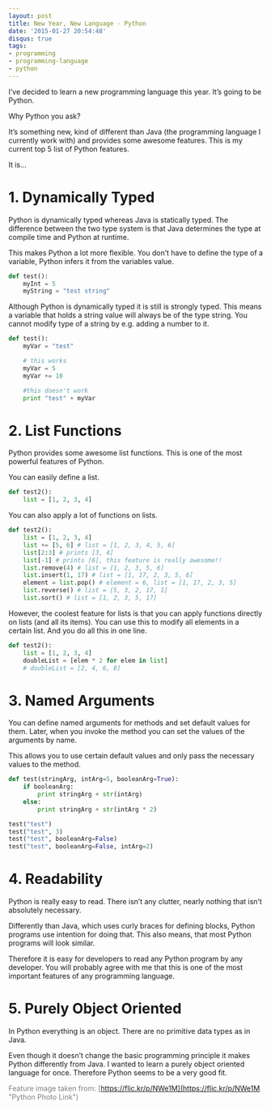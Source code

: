 ```yaml
---
layout: post
title: New Year, New Language - Python
date: '2015-01-27 20:54:48'
disqus: true
tags:
- programming
- programming-language
- python
---
```



I’ve decided to learn a new programming language this year. It’s going to be Python.

Why Python you ask?

It’s something new, kind of different than Java (the programming language I currently work with) and provides some awesome features. This is my current top 5 list of Python features.

It is…


# 1. Dynamically Typed

Python is dynamically typed whereas Java is statically typed. The difference between the two type system is that Java determines the type at compile time and Python at runtime.

This makes Python a lot more flexible. You don’t have to define the type of a variable, Python infers it from the variables value.

```python
def test():
    myInt = 5
    myString = "test string"
```

Although Python is dynamically typed it is still is strongly typed. This means a variable that holds a string value will always be of the type string. You cannot modify type of a string by e.g. adding a number to it.

```python
def test():
    myVar = "test"

    # this works
    myVar = 5
    myVar += 10

    #this doesn't work
    print "test" + myVar
```


# 2. List Functions

Python provides some awesome list functions. This is one of the most powerful features of Python.

You can easily define a list.

```python
def test2():
    list = [1, 2, 3, 4]
```

You can also apply a lot of functions on lists.

```python
def test2():
    list = [1, 2, 3, 4]
    list += [5, 6] # list = [1, 2, 3, 4, 5, 6]
    list[2:3] # prints [3, 4]
    list[-1] # prints [6], this feature is really awesome!!
    list.remove(4) # list = [1, 2, 3, 5, 6]
    list.insert(1, 17) # list = [1, 17, 2, 3, 5, 6]
    element = list.pop() # element = 6, list = [1, 17, 2, 3, 5]
    list.reverse() # list = [5, 3, 2, 17, 1]
    list.sort() # list = [1, 2, 3, 5, 17]
```

However, the coolest feature for lists is that you can apply functions directly on lists (and all its items). You can use this to modify all elements in a certain list. And you do all this in one line.

```python
def test2():
    list = [1, 2, 3, 4]
    doubleList = [elem * 2 for elem in list]
    # doubleList = [2, 4, 6, 8]
```

# 3. Named Arguments

You can define named arguments for methods and set default values for them. Later, when you invoke the method you can set the values of the arguments by name.

This allows you to use certain default values and only pass the necessary values to the method.

```python
def test(stringArg, intArg=5, booleanArg=True):
    if booleanArg:
        print stringArg + str(intArg)
    else:
        print stringArg + str(intArg * 2)

test("test")
test("test", 3)
test("test", booleanArg=False)
test("test", booleanArg=False, intArg=2)
```

# 4. Readability

Python is really easy to read. There isn’t any clutter, nearly nothing that isn’t absolutely necessary.

Differently than Java, which uses curly braces for defining blocks, Python programs use intention for doing that. This also means, that most Python programs will look similar.

Therefore it is easy for developers to read any Python program by any developer. You will probably agree with me that this is one of the most important features of any programming language.


# 5. Purely Object Oriented

In Python everything is an object. There are no primitive data types as in Java.

Even though it doesn’t change the basic programming principle it makes Python differently from Java. I wanted to learn a purely object oriented language for once. Therefore Python seems to be a very good fit.

<span style="color: #808080;">Feature image taken from: [https://flic.kr/p/NWe1M](https://flic.kr/p/NWe1M "Python Photo Link")</span>

